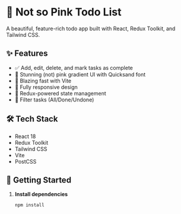 # 🌸 Not so Pink Todo List

A beautiful, feature-rich todo app built with React, Redux Toolkit, and Tailwind CSS.


## ✨ Features

- ✅ Add, edit, delete, and mark tasks as complete
- 🎨 Stunning (not) pink gradient UI with Quicksand font
- 🚀 Blazing fast with Vite
- 📱 Fully responsive design
- 🔄 Redux-powered state management
- 🎯 Filter tasks (All/Done/Undone)

## 🛠 Tech Stack

- React 18
- Redux Toolkit
- Tailwind CSS
- Vite
- PostCSS

## 🚀 Getting Started

1. **Install dependencies**
   ```bash
   npm install
